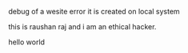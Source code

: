 debug of a wesite error
it is created on local system
 
 this is raushan raj and i am  an  ethical hacker.

 hello world